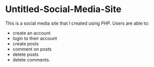 # Untitled-Social-Media-Site

This is a social media site that I created using PHP. Users are able to:
- create an account
- login to their account
- create posts
- comment on posts
- delete posts
- delete comments.
